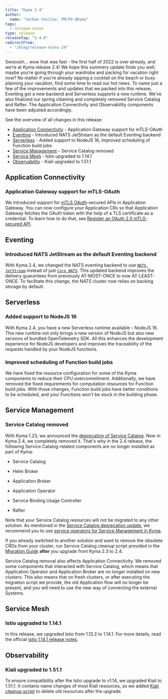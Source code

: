 ```yaml
---
title: "Kyma 2.4"
author:
  name: "Varban Vasilev, PM/PO @Kyma"
tags:
  - release-notes
type: release
releaseTag: "2.4.0"
redirectFrom:
  - "/blog/release-notes-24"
---
```


Swooosh… wow that was fast - the first half of 2022 is over already, and we’re at Kyma release 2.4!
We hope this summery update finds you well; maybe you’re going through your wardrobe and packing for vacation right now? No matter if you’re already sipping a cocktail on the beach or busy planning your vacation, find some time to read our hot news.
To name just a few of the improvements and updates that we packed into this release, Eventing got a new backend and Serverless supports a new runtime.
We’ve also finalized our spring cleaning and completely removed Service Catalog and Rafter. The Application Connectivity and Observability components have been adjusted accordingly.

<!-- overview -->

See the overview of all changes in this release:

- [Application Connectivity](#application-connectivity) - Application Gateway support for mTLS-OAuth
- [Eventing](#eventing) - Introduced NATS JetStream as the default Eventing backend 
- [Serverless](#serverless) - Added support to NodeJS 16, improved scheduling of Function build jobs
- [Service Management](#service-management) - Service Catalog removed
- [Service Mesh](#service-mesh) - Istio upgraded to 1.14.1
- [Observability](#observability) - Kiali upgraded to 1.51.1

 
## Application Connectivity 
 
### Application Gateway support for mTLS-OAuth 

We introduced support for [mTLS OAuth](https://datatracker.ietf.org/doc/html/rfc8705)-secured APIs in Application Gateway. You can now configure your Application CRs so that Application Gateway fetches the OAuth token with the help of a TLS certificate as a credential. To learn how to do that, see [Register an OAuth 2.0 mTLS-secured API](https://kyma-project.io/docs/kyma/main/03-tutorials/00-application-connectivity/ac-04-register-secured-api/#register-an-o-auth-2-0-m-tls-secured-api). 

## Eventing 

### Introduced NATS JetStream as the default Eventing backend 

With Kyma 2.4, we changed the NATS eventing backend to use [`NATS JetStream`](https://docs.nats.io/nats-concepts/jetstream) instead of just [`Core NATS`](https://docs.nats.io/nats-concepts/core-nats). This updated backend improves the delivery guarantees from previously AT-MOST-ONCE to now AT-LEAST-ONCE. To facilitate this change, the NATS cluster now relies on backing storage by default.  



 
## Serverless 
 
### Added support to NodeJS 16 

With Kyma 2.4, you have a new Serverless runtime available – NodeJS 16. 
This new runtime not only brings a new version of NodeJS but also new versions of bundled OpenTelemetry SDK. All this enhances the development experience for NodeJS developers and improves the traceability of the requests handled by your NodeJS functions. 
 
### Improved scheduling of Function build jobs 
We have fixed the resource configuration for some of the Kyma components to reduce their CPU overcommitment. Additionally, we have removed the fixed requirements for computation resources for Function build jobs. With those changes, Function build jobs have better conditions to be scheduled, and your Functions won't be stuck in the building phase. 

## Service Management 


### Service Catalog removed 

With Kyma 1.23, we announced the [deprecation of Service Catalog](https://kyma-project.io/blog/2021/6/2/release-notes-123#service-management). Now in Kyma 2.4, we completely removed it. That's why in the 2.4 release, the following Service Catalog-related components are no longer installed as part of Kyma: 

- Service Catalog 

- Helm Broker 

- Application Broker 

- Application Operator 

- Service Binding Usage Controller 

- Rafter 


Note that your Service Catalog resources will not be migrated to any other solution. As mentioned in the [Service Catalog deprecation update](https://kyma-project.io/blog/2021/12/7/release-notes-20#service-catalog-deprecation-update), we recommend you to use [service operators for Service Management in Kyma](https://kyma-project.io/docs/kyma/main/01-overview/main-areas/service-management/smgt-01-overview/). 
 
If you already switched to another solution and want to remove the obsolete CRDs from your cluster, run Service Catalog cleanup script provided in the [Migration Guide](https://kyma-project.io/docs/kyma/2.4/migration-guide-2.3-2.4#service-catalog-cleanup-script) **after** you upgrade from Kyma 2.3 to 2.4. 
 
Service Catalog removal also affects Application Connectivity. We removed some components that interacted with Service Catalog, which means that Application Operator and Application Broker are no longer installed on new clusters. This also means that on fresh clusters, or after executing the migration script we provide, the old Application flow will no longer be present, and you will need to use the new way of connecting the external Systems. 

## Service Mesh 

### Istio upgraded to 1.14.1 

In this release, we upgraded Istio from 1.13.2 to 1.14.1. For more details, read the official [Istio 1.14.1 release notes](https://istio.io/latest/news/releases/1.14.x/announcing-1.14.1/). 

## Observability 

### Kiali upgraded to 1.51.1

To ensure compatibility after the Istio upgrade to v1.14, we upgraded Kiali to 1.51.1. It contains name changes of most Kiali resources, so we added [Kiali cleanup script](https://kyma-project.io/docs/kyma/2.4/migration-guide-2.3-2.4#kiali-cleanup-script) to delete old resources after the upgrade. 
